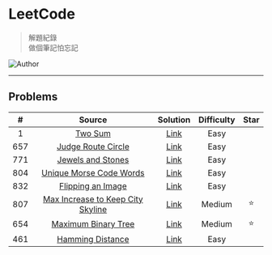 # LeetCode
> 解題紀錄    
> 做個筆記怕忘記  

![Author](https://img.shields.io/badge/Author-Junxiang-yellow.svg)
___
## Problems

| #     | Source                                                                 | Solution        | Difficulty |Star|
| :---: | :--------------------------------------------------------------------: | :-------------: | :--------: |:--------:|
| 1     | [Two Sum][Two Sum]                                                     | [Link](%231)    | Easy       |
| 657   | [Judge Route Circle][Judge Route Circle]                               | [Link](/%23657) | Easy       |
| 771   | [Jewels and Stones][Jewels and Stones]                                 | [Link](/%23771) | Easy       |
| 804   | [Unique Morse Code Words][Unique Morse Code Words]                     | [Link](/%23804) | Easy       |
| 832   | [Flipping an Image][Flipping an Image]                                 | [Link](/%23832) | Easy       |
| 807   | [Max Increase to Keep City Skyline][Max Increase to Keep City Skyline] | [Link](/%23807) | Medium     |⭐|
| 654   | [Maximum Binary Tree][Maximum Binary Tree]                             | [Link](/%23654) | Medium     |⭐|
| 461   | [Hamming Distance][Hamming Distance]                                   | [Link](/%23461) | Easy       |


<!-- 參考 超連結 Source -->
[Two Sum]: https://leetcode.com/problems/two-sum/
[Judge Route Circle]:https://leetcode.com/problems/judge-route-circle/description/ 
[Jewels and Stones]:https://leetcode.com/problems/jewels-and-stones/description/    
[Unique Morse Code Words]:https://leetcode.com/problems/unique-morse-code-words/description/
[Flipping an Image]:https://leetcode.com/problems/flipping-an-image/description/
[Max Increase to Keep City Skyline]:https://leetcode.com/problems/max-increase-to-keep-city-skyline/description/
[Maximum Binary Tree]:https://leetcode.com/problems/maximum-binary-tree/description/
[Hamming Distance]:https://leetcode.com/problems/hamming-distance/description/